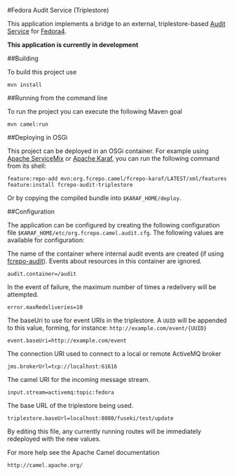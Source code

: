 #Fedora Audit Service (Triplestore)

This application implements a bridge to an external, triplestore-based
[Audit Service](https://wiki.duraspace.org/display/FF/Design+-+Audit+Service)
for [Fedora4](http://fcrepo.org).

**This application is currently in development**

##Building

To build this project use

    mvn install

##Running from the command line

To run the project you can execute the following Maven goal

    mvn camel:run

##Deploying in OSGi

This project can be deployed in an OSGi container. For example using
[Apache ServiceMix](http://servicemix.apache.org/) or 
[Apache Karaf](http://karaf.apache.org), you can run the following
command from its shell:

    feature:repo-add mvn:org.fcrepo.camel/fcrepo-karaf/LATEST/xml/features
    feature:install fcrepo-audit-triplestore

Or by copying the compiled bundle into `$KARAF_HOME/deploy`.

##Configuration

The application can be configured by creating the following configuration
file `$KARAF_HOME/etc/org.fcrepo.camel.audit.cfg`. The following values
are available for configuration:

The name of the container where internal audit events are created (if using
[fcrepo-audit](http://github.com/fcrepo4-exts/fcrepo-audit)).  Events about
resources in this container are ignored.

    audit.container=/audit

In the event of failure, the maximum number of times a redelivery will be attempted.

    error.maxRedeliveries=10

The baseUri to use for event URIs in the triplestore. A `UUID` will be appended
to this value, forming, for instance: `http://example.com/event/{UUID}`

    event.baseUri=http://example.com/event

The connection URI used to connect to a local or remote ActiveMQ broker

    jms.brokerUrl=tcp://localhost:61616

The camel URI for the incoming message stream.

    input.stream=activemq:topic:fedora

The base URL of the triplestore being used.

    triplestore.baseUrl=localhost:8080/fuseki/test/update


By editing this file, any currently running routes will be immediately redeployed
with the new values.

For more help see the Apache Camel documentation

    http://camel.apache.org/

